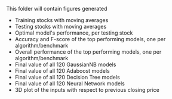 This folder will contain figures generated
- Training stocks with moving averages
- Testing stocks with moving averages
- Optimal model's performance, per testing stock
- Accuracy and F-score of the top performing models, one per algorithm/benchmark
- Overall performance of the top performing models, one per algorithm/benchmark
- Final value of all 120 GaussianNB models
- Final value of all 120 Adaboost models
- Final value of all 120 Decision Tree models
- Final value of all 120 Neural Network models
- 3D plot of the inputs with respect to previous closing price
